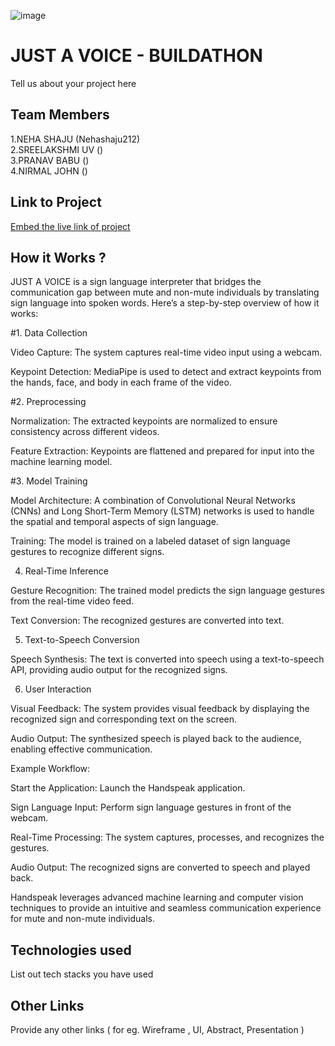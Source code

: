 ![image](IMG-20240925-WA0030.jpg)

# JUST A VOICE - BUILDATHON
Tell us about your project here

## Team Members
1.NEHA SHAJU (Nehashaju212)   
2.SREELAKSHMI UV ()   
3.PRANAV BABU ()   
4.NIRMAL JOHN ()   

## Link to Project
[Embed the live link of project](live_link)

## How it Works ?
JUST A VOICE is a sign language interpreter that bridges the communication gap between mute and non-mute individuals by translating sign language into spoken words. Here’s a step-by-step overview of how it works: 

#1. Data Collection 

Video Capture: The system captures real-time video input using a webcam. 

Keypoint Detection: MediaPipe is used to detect and extract keypoints from the hands, face, and body in each frame of the video. 

#2. Preprocessing 

Normalization: The extracted keypoints are normalized to ensure consistency across different videos. 

Feature Extraction: Keypoints are flattened and prepared for input into the machine learning model. 

#3. Model Training 

Model Architecture: A combination of Convolutional Neural Networks (CNNs) and Long Short-Term Memory (LSTM) networks is used to handle the spatial and temporal aspects of sign language. 

Training: The model is trained on a labeled dataset of sign language gestures to recognize different signs. 

4. Real-Time Inference 

Gesture Recognition: The trained model predicts the sign language gestures from the real-time video feed. 

Text Conversion: The recognized gestures are converted into text. 

5. Text-to-Speech Conversion 

Speech Synthesis: The text is converted into speech using a text-to-speech API, providing audio output for the recognized signs. 

6. User Interaction 

Visual Feedback: The system provides visual feedback by displaying the recognized sign and corresponding text on the screen. 

Audio Output: The synthesized speech is played back to the audience, enabling effective communication. 

Example Workflow: 

Start the Application: Launch the Handspeak application. 

Sign Language Input: Perform sign language gestures in front of the webcam. 

Real-Time Processing: The system captures, processes, and recognizes the gestures. 

Audio Output: The recognized signs are converted to speech and played back. 

Handspeak leverages advanced machine learning and computer vision techniques to provide an intuitive and seamless communication experience for mute and non-mute individuals.   

## Technologies used
List out tech stacks you have used

## Other Links
Provide any other links ( for eg. Wireframe , UI, Abstract, Presentation )
